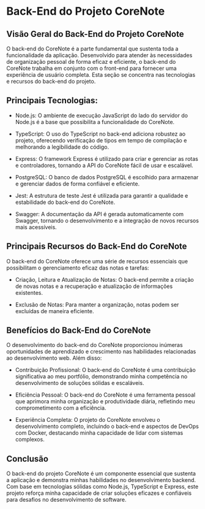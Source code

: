 # Back-End do Projeto CoreNote

## Visão Geral do Back-End do Projeto CoreNote

O back-end do CoreNote é a parte fundamental que sustenta toda a funcionalidade da aplicação. Desenvolvido para atender às necessidades de organização pessoal de forma eficaz e eficiente, o back-end do CoreNote trabalha em conjunto com o front-end para fornecer uma experiência de usuário completa. Esta seção se concentra nas tecnologias e recursos do back-end do projeto.

## Principais Tecnologias:

 - Node.js: O ambiente de execução JavaScript do lado do servidor do Node.js é a base que possibilita a funcionalidade do CoreNote.

 - TypeScript: O uso do TypeScript no back-end adiciona robustez ao projeto, oferecendo verificação de tipos em tempo de compilação e melhorando a legibilidade do código.

 - Express: O framework Express é utilizado para criar e gerenciar as rotas e controladores, tornando a API do CoreNote fácil de usar e escalável.

 - PostgreSQL: O banco de dados PostgreSQL é escolhido para armazenar e gerenciar dados de forma confiável e eficiente.

 - Jest: A estrutura de teste Jest é utilizada para garantir a qualidade e estabilidade do back-end do CoreNote.

 - Swagger: A documentação da API é gerada automaticamente com Swagger, tornando o desenvolvimento e a integração de novos recursos mais acessíveis.

## Principais Recursos do Back-End do CoreNote

O back-end do CoreNote oferece uma série de recursos essenciais que possibilitam o gerenciamento eficaz das notas e tarefas:

 - Criação, Leitura e Atualização de Notas: O back-end permite a criação de novas notas e a recuperação e atualização de informações existentes.

 - Exclusão de Notas: Para manter a organização, notas podem ser excluídas de maneira eficiente.

## Benefícios do Back-End do CoreNote

O desenvolvimento do back-end do CoreNote proporcionou inúmeras oportunidades de aprendizado e crescimento nas habilidades relacionadas ao desenvolvimento web. Além disso:

 - Contribuição Profissional: O back-end do CoreNote é uma contribuição significativa ao meu portfólio, demonstrando minha competência no desenvolvimento de soluções sólidas e escaláveis.

 - Eficiência Pessoal: O back-end do CoreNote é uma ferramenta pessoal que aprimora minha organização e produtividade diária, refletindo meu comprometimento com a eficiência.

 - Experiência Completa: O projeto do CoreNote envolveu o desenvolvimento completo, incluindo o back-end e aspectos de DevOps com Docker, destacando minha capacidade de lidar com sistemas complexos.

## Conclusão

O back-end do projeto CoreNote é um componente essencial que sustenta a aplicação e demonstra minhas habilidades no desenvolvimento backend. Com base em tecnologias sólidas como Node.js, TypeScript e Express, este projeto reforça minha capacidade de criar soluções eficazes e confiáveis para desafios no desenvolvimento de software.
